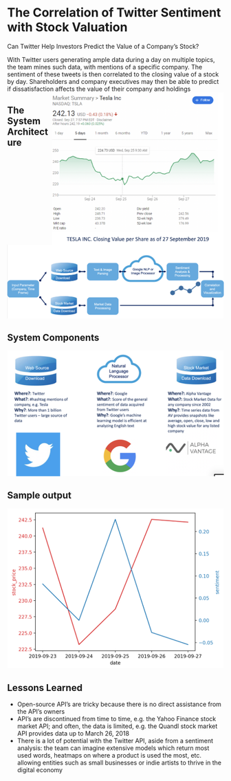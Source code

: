 # The Correlation of Twitter Sentiment with Stock Valuation
Can Twitter Help Investors Predict the Value of a Company’s Stock?

With Twitter users generating ample data during a day on multiple topics, the team  mines such data, with mentions of a specific company. The sentiment of these tweets is then correlated to the closing value of a stock by day. 
Shareholders and company executives may then be able to predict if dissatisfaction affects the value of their company and holdings
<img align="right" src=https://github.com/yerlansharipov/customer_consent/blob/master/pictures/market_summary.png width=400/>

## The System Architecture
<img src=https://github.com/yerlansharipov/customer_consent/blob/master/pictures/system_architecture.png width=1200/>

## System Components
<img src=https://github.com/yerlansharipov/customer_consent/blob/master/pictures/system_components.png width=800/>

## Sample output
<img src=https://github.com/yerlansharipov/customer_consent/blob/master/pictures/sample_output_graph.png width=800/>

## Lessons Learned
- Open-source API’s are tricky because there is no direct assistance from the API’s owners
- API’s are discontinued from time to time, e.g. the Yahoo Finance stock market API; and often, the data is limited, e.g. the Quandl stock market API provides data up to March 26, 2018
- There is a lot of potential with the Twitter API, aside from a sentiment analysis: the team can imagine extensive models which return most used words, heatmaps on where a product is used the most, etc. allowing entities such as small businesses or indie artists to thrive in the digital economy



